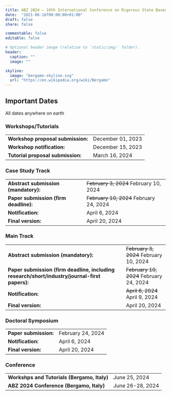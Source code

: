 ```yaml
---
title: ABZ 2024 – 10th International Conference on Rigorous State Based Methods
date:  "2021-06-16T00:00:00+01:00"
draft: false
share: false

commentable: false
editable: false

# Optional header image (relative to `static/img/` folder).
header:
  caption: ""
  image: ""

skyline: 
  image: "bergamo-skyline.svg"
  url: "https://en.wikipedia.org/wiki/Bergamo"
---
```


## Important Dates 

All dates anywhere on earth

### Workshops/Tutorials

|          |         |
| -------- | ------- |
| **Workshop proposal submission:**  | December 01, 2023    |
| **Workshop notification:** | December 15, 2023    |
| **Tutorial proposal submission:**    | March 16, 2024    |

### Case Study Track

|          |         |
| -------- | ------- |
| **Abstract submission (mandatory):**  | ~~February 3, 2024~~ February 10, 2024    |
| **Paper submission (firm deadline):**  | ~~February 10, 2024~~ February 24, 2024    |
| **Notification:** |  April 6, 2024    |
| **Final version:**    | April 20, 2024    |

### Main Track

|          |         |
| -------- | ------- |
| **Abstract submission (mandatory):**  | ~~February 3, 2024~~ February 10, 2024    |
| **Paper submission (firm deadline, including research/short/industry/journal-first papers):**  | ~~February 10, 2024~~ February 24, 2024    |
| **Notification:** |  ~~April 6, 2024~~ April 9, 2024    |
| **Final version:**    | April 20, 2024    |

### Doctoral Symposium

|          |         |
| -------- | ------- |
| **Paper submission:**  | February 24, 2024    |
| **Notification:** | April 6, 2024    |
| **Final version:**    | April 20, 2024    |

### Conference

|          |         |
| -------- | ------- |
| **Workshps and Tutorials (Bergamo, Italy)**  | June 25, 2024    |
| **ABZ 2024 Conference (Bergamo, Italy)**  | June 26-28, 2024    |
